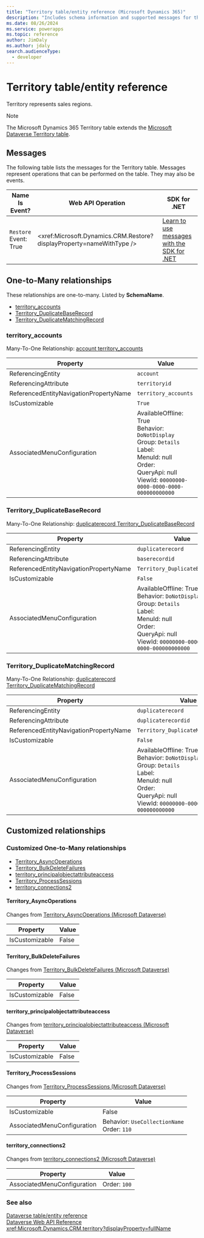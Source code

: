 ```yaml
---
title: "Territory table/entity reference (Microsoft Dynamics 365)"
description: "Includes schema information and supported messages for the Territory table/entity with Microsoft Dynamics 365."
ms.date: 08/26/2024
ms.service: powerapps
ms.topic: reference
author: JimDaly
ms.author: jdaly
search.audienceType: 
  - developer
---
```


# Territory table/entity reference

Territory represents sales regions.

> [!NOTE]
> The Microsoft Dynamics 365 Territory table extends the [Microsoft Dataverse Territory table](/power-apps/developer/data-platform/reference/entities/territory).


## Messages

The following table lists the messages for the Territory table.
Messages represent operations that can be performed on the table. They may also be events.

| Name <br />Is Event? |Web API Operation |SDK for .NET |
| ---- | ----- |----- |
| `Restore`<br />Event: True |<xref:Microsoft.Dynamics.CRM.Restore?displayProperty=nameWithType /> |[Learn to use messages with the SDK for .NET](/power-apps/developer/data-platform/org-service/use-messages)|



## One-to-Many relationships

These relationships are one-to-many. Listed by **SchemaName**.

- [territory_accounts](#BKMK_territory_accounts)
- [Territory_DuplicateBaseRecord](#BKMK_Territory_DuplicateBaseRecord)
- [Territory_DuplicateMatchingRecord](#BKMK_Territory_DuplicateMatchingRecord)

### <a name="BKMK_territory_accounts"></a> territory_accounts

Many-To-One Relationship: [account territory_accounts](account.md#BKMK_territory_accounts)

|Property|Value|
|---|---|
|ReferencingEntity|`account`|
|ReferencingAttribute|`territoryid`|
|ReferencedEntityNavigationPropertyName|`territory_accounts`|
|IsCustomizable|`True`|
|AssociatedMenuConfiguration|AvailableOffline: True<br />Behavior: `DoNotDisplay`<br />Group: `Details`<br />Label: <br />MenuId: null<br />Order: <br />QueryApi: null<br />ViewId: `00000000-0000-0000-0000-000000000000`|

### <a name="BKMK_Territory_DuplicateBaseRecord"></a> Territory_DuplicateBaseRecord

Many-To-One Relationship: [duplicaterecord Territory_DuplicateBaseRecord](duplicaterecord.md#BKMK_Territory_DuplicateBaseRecord)

|Property|Value|
|---|---|
|ReferencingEntity|`duplicaterecord`|
|ReferencingAttribute|`baserecordid`|
|ReferencedEntityNavigationPropertyName|`Territory_DuplicateBaseRecord`|
|IsCustomizable|`False`|
|AssociatedMenuConfiguration|AvailableOffline: True<br />Behavior: `DoNotDisplay`<br />Group: `Details`<br />Label: <br />MenuId: null<br />Order: <br />QueryApi: null<br />ViewId: `00000000-0000-0000-0000-000000000000`|

### <a name="BKMK_Territory_DuplicateMatchingRecord"></a> Territory_DuplicateMatchingRecord

Many-To-One Relationship: [duplicaterecord Territory_DuplicateMatchingRecord](duplicaterecord.md#BKMK_Territory_DuplicateMatchingRecord)

|Property|Value|
|---|---|
|ReferencingEntity|`duplicaterecord`|
|ReferencingAttribute|`duplicaterecordid`|
|ReferencedEntityNavigationPropertyName|`Territory_DuplicateMatchingRecord`|
|IsCustomizable|`False`|
|AssociatedMenuConfiguration|AvailableOffline: True<br />Behavior: `DoNotDisplay`<br />Group: `Details`<br />Label: <br />MenuId: null<br />Order: <br />QueryApi: null<br />ViewId: `00000000-0000-0000-0000-000000000000`|


## Customized relationships

### Customized One-to-Many relationships

- [Territory_AsyncOperations](#BKMK_Territory_AsyncOperations)
- [Territory_BulkDeleteFailures](#BKMK_Territory_BulkDeleteFailures)
- [territory_principalobjectattributeaccess](#BKMK_territory_principalobjectattributeaccess)
- [Territory_ProcessSessions](#BKMK_Territory_ProcessSessions)
- [territory_connections2](#BKMK_territory_connections2)

#### <a name="BKMK_Territory_AsyncOperations"></a> Territory_AsyncOperations

Changes from [Territory_AsyncOperations (Microsoft Dataverse)](/power-apps/developer/data-platform/reference/entities/territory#BKMK_Territory_AsyncOperations)

|Property|Value|
|---|---|
|IsCustomizable|False|

#### <a name="BKMK_Territory_BulkDeleteFailures"></a> Territory_BulkDeleteFailures

Changes from [Territory_BulkDeleteFailures (Microsoft Dataverse)](/power-apps/developer/data-platform/reference/entities/territory#BKMK_Territory_BulkDeleteFailures)

|Property|Value|
|---|---|
|IsCustomizable|False|

#### <a name="BKMK_territory_principalobjectattributeaccess"></a> territory_principalobjectattributeaccess

Changes from [territory_principalobjectattributeaccess (Microsoft Dataverse)](/power-apps/developer/data-platform/reference/entities/territory#BKMK_territory_principalobjectattributeaccess)

|Property|Value|
|---|---|
|IsCustomizable|False|

#### <a name="BKMK_Territory_ProcessSessions"></a> Territory_ProcessSessions

Changes from [Territory_ProcessSessions (Microsoft Dataverse)](/power-apps/developer/data-platform/reference/entities/territory#BKMK_Territory_ProcessSessions)

|Property|Value|
|---|---|
|IsCustomizable|False|
|AssociatedMenuConfiguration|Behavior: `UseCollectionName`<br />Order: `110`|

#### <a name="BKMK_territory_connections2"></a> territory_connections2

Changes from [territory_connections2 (Microsoft Dataverse)](/power-apps/developer/data-platform/reference/entities/territory#BKMK_territory_connections2)

|Property|Value|
|---|---|
|AssociatedMenuConfiguration|Order: `100`|


### See also

[Dataverse table/entity reference](../about-entity-reference.md)  
[Dataverse Web API Reference](/power-apps/developer/data-platform/webapi/reference/about)   
<xref:Microsoft.Dynamics.CRM.territory?displayProperty=fullName>
